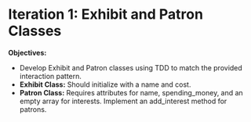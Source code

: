 # Iteration 1: Exhibit and Patron Classes

**Objectives:**
- Develop Exhibit and Patron classes using TDD to match the provided interaction pattern.
- **Exhibit Class:** Should initialize with a name and cost.
- **Patron Class:** Requires attributes for name, spending_money, and an empty array for interests. Implement an add_interest method for patrons.


